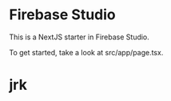 # Firebase Studio

This is a NextJS starter in Firebase Studio.

To get started, take a look at src/app/page.tsx.
# jrk
